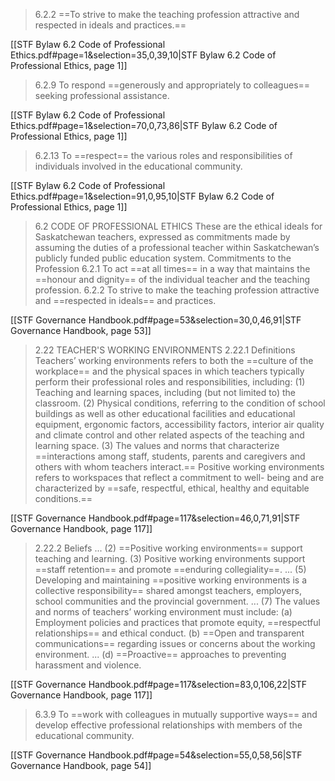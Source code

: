 > 6.2.2 ==To strive to make the teaching profession attractive and respected in ideals and practices.==

[[STF Bylaw 6.2 Code of Professional Ethics.pdf#page=1&selection=35,0,39,10|STF Bylaw 6.2 Code of Professional Ethics, page 1]]

> 6.2.9 To respond ==generously and appropriately to colleagues== seeking professional assistance.

[[STF Bylaw 6.2 Code of Professional Ethics.pdf#page=1&selection=70,0,73,86|STF Bylaw 6.2 Code of Professional Ethics, page 1]]

> 6.2.13 To ==respect== the various roles and responsibilities of individuals involved in the educational community.

[[STF Bylaw 6.2 Code of Professional Ethics.pdf#page=1&selection=91,0,95,10|STF Bylaw 6.2 Code of Professional Ethics, page 1]]

> 6.2 CODE OF PROFESSIONAL ETHICS 
> These are the ethical ideals for Saskatchewan teachers, expressed as commitments made by assuming the duties of a professional teacher within Saskatchewan’s publicly funded public education system. 
> Commitments to the Profession 
> 	6.2.1 To act ==at all times== in a way that maintains the ==honour and dignity== of the individual teacher and the teaching profession. 
> 	6.2.2 To strive to make the teaching profession attractive and ==respected in ideals== and practices.

[[STF Governance Handbook.pdf#page=53&selection=30,0,46,91|STF Governance Handbook, page 53]]

> 2.22 TEACHER'S WORKING ENVIRONMENTS
> 	2.22.1 Definitions 
> 	Teachers’ working environments refers to both the ==culture of the workplace== and the physical spaces in which teachers typically perform their professional roles and responsibilities, including: 
> 		(1) Teaching and learning spaces, including (but not limited to) the classroom. 
> 		(2) Physical conditions, referring to the condition of school buildings as well as other educational facilities and educational equipment, ergonomic factors, accessibility factors, interior air quality and climate control and other related aspects of the teaching and learning space. 
> 		(3) The values and norms that characterize ==interactions among staff, students, parents and caregivers and others with whom teachers interact.== Positive working environments refers to workspaces that reflect a commitment to well- being and are characterized by ==safe, respectful, ethical, healthy and equitable conditions.==

[[STF Governance Handbook.pdf#page=117&selection=46,0,71,91|STF Governance Handbook, page 117]]

> 2.22.2 Beliefs 
> 	...
> 	(2) ==Positive working environments== support teaching and learning. 
> 	(3) Positive working environments support ==staff retention== and promote ==enduring collegiality==. 
> 	...
> 	(5) Developing and maintaining ==positive working environments is a collective responsibility== shared amongst teachers, employers, school communities and the provincial government.
> 	...
> 	(7) The values and norms of teachers’ working environment must include: 
> 		(a) Employment policies and practices that promote equity, ==respectful relationships== and ethical conduct. 
> 		(b) ==Open and transparent communications== regarding issues or concerns about the working environment.
> 		...
> 		(d) ==Proactive== approaches to preventing harassment and violence.

[[STF Governance Handbook.pdf#page=117&selection=83,0,106,22|STF Governance Handbook, page 117]]

> 6.3.9 To ==work with colleagues in mutually supportive ways== and develop effective professional relationships with members of the educational community.

[[STF Governance Handbook.pdf#page=54&selection=55,0,58,56|STF Governance Handbook, page 54]]

